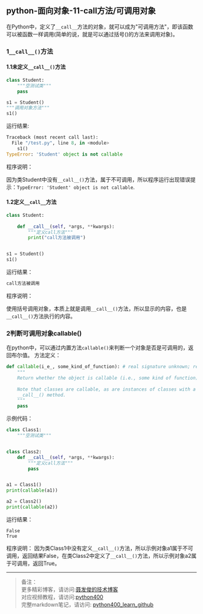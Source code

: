 ## python-面向对象-11-call方法/可调用对象

在Python中，定义了`__call__`方法的对象，就可以成为"可调用方法"，即该函数可以被函数一样调用(简单的说，就是可以通过括号()的方法来调用对象)。

### 1`__call__()`方法

#### 1.1未定义`__call__()`方法

```python
class Student:
    """空测试类"""
    pass

s1 = Student()
"""调用对象方法"""
s1()
```
运行结果:

```python
Traceback (most recent call last):
  File "/test.py", line 8, in <module>
    s1()
TypeError: 'Student' object is not callable
```

程序说明：

因为类Student中没有`__call__()`方法，属于不可调用，所以程序运行出现错误提示：`TypeError: 'Student' object is not callable`.



#### 1.2定义`__call__`方法

```python
class Student:
    
    def __call__(self, *args, **kwargs):
        """定义call方法"""
        print("call方法被调用")


s1 = Student()
s1()
```
运行结果：

```python
call方法被调用
```

程序说明：

使用括号调用对象，本质上就是调用`__call__()`方法，所以显示的内容，也是`__call__()`方法执行的内容。



### 2判断可调用对象callable()

在python中，可以通过内置方法`callable()`来判断一个对象是否是可调用的，返回布尔值。
方法定义：
```python
def callable(i_e_, some_kind_of_function): # real signature unknown; restored from __doc__
    """
    Return whether the object is callable (i.e., some kind of function).
    
    Note that classes are callable, as are instances of classes with a
    __call__() method.
    """
    pass
```

示例代码：
```python
class Class1:
    """空测试类"""


class Class2:
    def __call__(self, *args, **kwargs):
        """定义call方法"""
        pass


a1 = Class1()
print(callable(a1))

a2 = Class2()
print(callable(a2))
```

运行结果：
```
False
True
```
程序说明： 因为类Class1中没有定义`__call__()`方法，所以示例对象a1属于不可调用，返回结果False，在类Class2中定义了`__call__()`方法，所以示例对象a2属于可调用，返回True。



---
> 备注：   
> 更多精彩博客，请访问:[聂发俊的技术博客](http://www.niefajun.com/)  
> 对应视频教程，请访问:[python400](https://www.bilibili.com/video/BV1WE411j7p3)  
> 完整markdown笔记，请访问: [python400_learn_github](https://github.com/niefajun/python400_learn)



